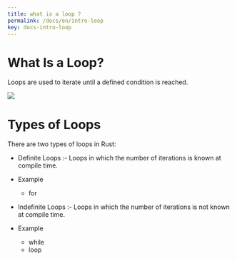 ```yaml
---
title: what is a loop ?
permalink: /docs/en/intro-loop
key: docs-intro-loop
---
```


# What Is a Loop? 

Loops are used to iterate until a defined condition is reached.

![](https://raw.githubusercontent.com/sangam14/RustLabs/master/img/intro_loop.png) 

# Types of Loops 
There are two types of loops in Rust:

- Definite Loops :- Loops in which the number of iterations is known at compile time.

- Example
   - for

- Indefinite Loops  :- Loops in which the number of iterations is not known at compile time.

- Example
  - while
  - loop


